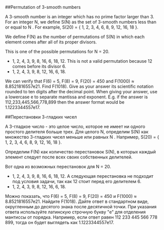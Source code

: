 ##Permutation of 3-smooth numbers


A 3-smooth number is an integer which has no prime factor larger than 3. For an integer N, we define S(N) as the set of 3-smooth numbers less than or equal to N . For example, S(20) = { 1, 2, 3, 4, 6, 8, 9, 12, 16, 18 }.


We define F(N) as the number of permutations of S(N) in which each element comes after all of its proper divisors.


This is one of the possible permutations for N = 20.
- 1, 2, 4, 3, 9, 8, 16, 6, 18, 12.
This is not a valid permutation because 12 comes before its divisor 6.
- 1, 2, 4, 3, 9, 8, 12, 16, 6, 18.


We can verify that F(6) = 5, F(8) = 9, F(20) = 450 and F(1000) ≈ 8.8521816557e21.
Find F(1018). Give as your answer its scientific notation rounded to ten digits after the decimal point.
When giving your answer, use a lowercase e to separate mantissa and exponent. E.g. if the answer is 112,233,445,566,778,899 then the answer format would be 1.1223344557e17.

##Перестановки 3-гладких чисел


A 3-гладкое число - это целое число, которое не имеет ни одного простого делителя больше трех. Для целого N, определим S(N) как множество 3-гладких чисел меньше или равных N . Например, S(20) = { 1, 2, 3, 4, 6, 8, 9, 12, 16, 18 }.


Определим F(N) как количество перестановок S(N), в которых каждый элемент следует после всех своих собственных делителей.


Вот одна из возможных перестановок для N = 20.
- 1, 2, 4, 3, 9, 8, 16, 6, 18, 12.
А следующая перестановка не подходит под условия задачи, так как 12 стоит перед его делителем 6.
- 1, 2, 4, 3, 9, 8, 12, 16, 6, 18.


Можно показать, что F(6) = 5, F(8) = 9, F(20) = 450 и F(1000) ≈ 8.8521816557e21.
Найдите F(1018). Дайте ответ в стандартном виде, округленным до десятого знака после десятичной точки.
При указания ответа используйте латинскую строчную букву "e" для отделения мантиссы от порядка. Например, если ответ равен 112 233 445 566 778 899, тогда он будет выглядеть как 1.1223344557e17.

